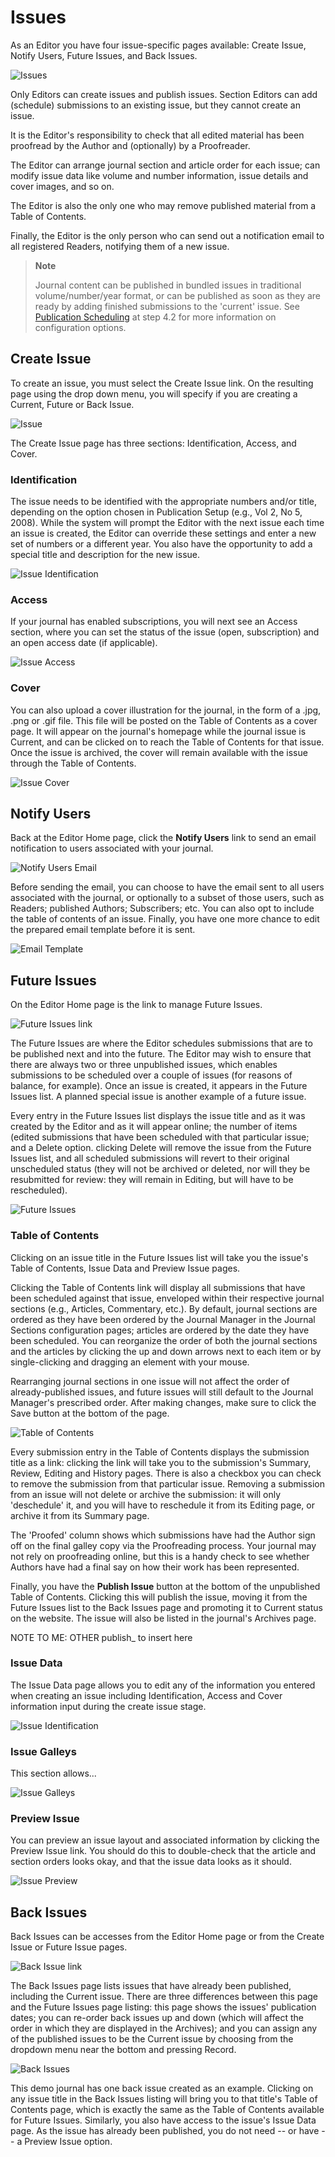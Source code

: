 # Issues

As an Editor you have four issue-specific pages available: Create Issue, Notify Users, Future Issues, and Back Issues.

![Issues](images/chapter7/editor_21.png)

Only Editors can create issues and publish issues. Section Editors can add (schedule) submissions to an existing issue, but they cannot create an issue.

It is the Editor's responsibility to check that all edited material has been proofread by the Author and (optionally) by a Proofreader.

The Editor can arrange journal section and article order for each issue; can modify issue data like volume and number information, issue details and cover images, and so on.

The Editor is also the only one who may remove published material from a Table of Contents.

Finally, the Editor is the only person who can send out a notification email to all registered Readers, notifying them of a new issue.

> **Note**
> 
> Journal content can be published in bundled issues in traditional volume/number/year format, or can be published as soon as they are ready by adding finished submissions to the 'current' issue. See [Publication Scheduling](https://docs.pkp.sfu.ca/learning-ojs-2/en/step_four_management) at step 4.2 for more information on configuration options.

## Create Issue

To create an issue, you must select the Create Issue link. On the resulting page using the drop down menu, you will specify if you are creating a Current, Future or Back Issue.

![Issue](images/chapter7/editor_issue_1.png)

The Create Issue page has three sections: Identification, Access, and Cover.

### Identification

The issue needs to be identified with the appropriate numbers and/or title, depending on the option chosen in Publication Setup (e.g., Vol 2, No 5, 2008). While the system will prompt the Editor with the next issue each time an issue is created, the Editor can override these settings and enter a new set of numbers or a different year. You also have the opportunity to add a special title and description for the new issue.

![Issue Identification](images/chapter7/editor_issue_2.png)

### Access

If your journal has enabled subscriptions, you will next see an Access section, where you can set the status of the issue (open, subscription) and an open access date (if applicable).

![Issue Access](images/chapter7/editor_issue_3.png)

### Cover

You can also upload a cover illustration for the journal, in the form of a .jpg, .png or .gif file. This file will be posted on the Table of Contents as a cover page. It will appear on the journal's homepage while the journal issue is Current, and can be clicked on to reach the Table of Contents for that issue. Once the issue is archived, the cover will remain available with the issue through the Table of Contents.

![Issue Cover](images/chapter7/editor_issue_4.png)

## Notify Users

Back at the Editor Home page, click the **Notify Users** link to send an email notification to users associated with your journal.

![Notify Users Email](images/chapter7/editor_issue_5.png)

Before sending the email, you can choose to have the email sent to all users associated with the journal, or optionally to a subset of those users, such as Readers; published Authors; Subscribers; etc. You can also opt to include the table of contents of an issue. Finally, you have one more chance to edit the prepared email template before it is sent.

![Email Template](images/chapter7/editor_issue_6.png)

## Future Issues

On the Editor Home page is the link to manage Future Issues.

![Future Issues link](images/chapter7/editor_issue_7.png)

The Future Issues are where the Editor schedules submissions that are to be published next and into the future. The Editor may wish to ensure that there are always two or three unpublished issues, which enables submissions to be scheduled over a couple of issues (for reasons of balance, for example). Once an issue is created, it appears in the Future Issues list. A planned special issue is another example of a future issue.

Every entry in the Future Issues list displays the issue title and as it was created by the Editor and as it will appear online; the number of items (edited submissions that have been scheduled with that particular issue; and a Delete option. clicking Delete will remove the issue from the Future Issues list, and all scheduled submissions will revert to their original unscheduled status (they will not be archived or deleted, nor will they be resubmitted for review: they will remain in Editing, but will have to be rescheduled).

![Future Issues](images/chapter7/editor_issue_8.png)

### Table of Contents

Clicking on an issue title in the Future Issues list will take you the issue's Table of Contents, Issue Data and Preview Issue pages.

Clicking the Table of Contents link will display all submissions that have been scheduled against that issue, enveloped within their respective journal sections (e.g., Articles, Commentary, etc.). By default, journal sections are ordered as they have been ordered by the Journal Manager in the Journal Sections configuration pages; articles are ordered by the date they have been scheduled. You can reorganize the order of both the journal sections and the articles by clicking the up and down arrows next to each item or by single-clicking and dragging an element with your mouse.

Rearranging journal sections in one issue will not affect the order of already-published issues, and future issues will still default to the Journal Manager's prescribed order. After making changes, make sure to click the Save button at the bottom of the page.

![Table of Contents](images/chapter7/editor_issue_9.png)

Every submission entry in the Table of Contents displays the submission title as a link: clicking the link will take you to the submission's Summary, Review, Editing and History pages. There is also a checkbox you can check to remove the submission from that particular issue. Removing a submission from an issue will not delete or archive the submission: it will only 'deschedule' it, and you will have to reschedule it from its Editing page, or archive it from its Summary page.

The 'Proofed' column shows which submissions have had the Author sign off on the final galley copy via the Proofreading process. Your journal may not rely on proofreading online, but this is a handy check to see whether Authors have had a final say on how their work has been represented.

Finally, you have the **Publish Issue** button at the bottom of the unpublished Table of Contents. Clicking this will publish the issue, moving it from the Future Issues list to the Back Issues page and promoting it to Current status on the website. The issue will also be listed in the journal's Archives page.

NOTE TO ME: OTHER publish_ to insert here

### Issue Data

The Issue Data page allows you to edit any of the information you entered when creating an issue including Identification, Access and Cover information input during the create issue stage.

![Issue Identification](images/chapter7/editor_issue_10.png)

### Issue Galleys

This section allows...

![Issue Galleys](images/chapter7/editor_issue_11.png)

### Preview Issue

You can preview an issue layout and associated information by clicking the Preview Issue link. You should do this to double-check that the article and section orders looks okay, and that the issue data looks as it should.

![Issue Preview](images/chapter7/editor_issue_12.png)

## Back Issues

Back Issues can be accesses from the Editor Home page or from the Create Issue or Future Issue pages.

![Back Issue link](images/chapter7/editor_issue_15.png)

The Back Issues page lists issues that have already been published, including the Current issue. There are three differences between this page and the Future Issues page listing: this page shows the issues' publication dates; you can re-order back issues up and down (which will affect the order in which they are displayed in the Archives); and you can assign any of the published issues to be the Current issue by choosing from the dropdown menu near the bottom and pressing Record.

![Back Issues](images/chapter7/editor_issue_16.png)

This demo journal has one back issue created as an example. Clicking on any issue title in the Back Issues listing will bring you to that title's Table of Contents page, which is exactly the same as the Table of Contents available for Future Issues. Similarly, you also have access to the issue's Issue Data page. As the issue has already been published, you do not need -- or have -- a Preview Issue option.
